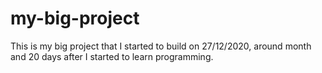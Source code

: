 # my-big-project
This is my big project that I started to build on 27/12/2020, around month and 20 days after I started to learn programming.

